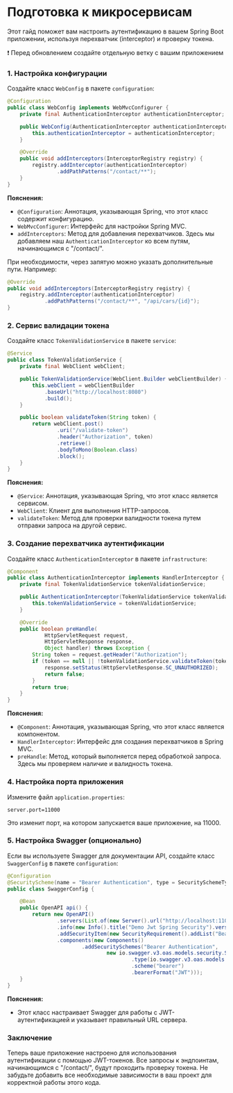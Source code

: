 # Подготовка к микросервисам

Этот гайд поможет вам настроить аутентификацию в вашем Spring Boot приложении, используя перехватчик (interceptor) и проверку токена.

❗️ Перед обновлением создайте отдельную ветку с вашим приложением

### 1. Настройка конфигурации

Создайте класс `WebConfig` в пакете `configuration`:

```java
@Configuration
public class WebConfig implements WebMvcConfigurer {
    private final AuthenticationInterceptor authenticationInterceptor;

    public WebConfig(AuthenticationInterceptor authenticationInterceptor) {
        this.authenticationInterceptor = authenticationInterceptor;
    }

    @Override
    public void addInterceptors(InterceptorRegistry registry) {
        registry.addInterceptor(authenticationInterceptor)
                .addPathPatterns("/contact/**");
    }
}
```

**Пояснения:**
- `@Configuration`: Аннотация, указывающая Spring, что этот класс содержит конфигурацию.
- `WebMvcConfigurer`: Интерфейс для настройки Spring MVC.
- `addInterceptors`: Метод для добавления перехватчиков. Здесь мы добавляем наш `AuthenticationInterceptor` ко всем путям, начинающимся с "/contact/". 

При необходимости, через запятую можно указать дополнительные пути. Например: 

```java
@Override
public void addInterceptors(InterceptorRegistry registry) {
    registry.addInterceptor(authenticationInterceptor)
            .addPathPatterns("/contact/**", "/api/cars/{id}");
}
```

### 2. Сервис валидации токена

Создайте класс `TokenValidationService` в пакете `service`:

```java
@Service
public class TokenValidationService {
    private final WebClient webClient;

    public TokenValidationService(WebClient.Builder webClientBuilder) {
        this.webClient = webClientBuilder
            .baseUrl("http://localhost:8080")
            .build();
    }

    public boolean validateToken(String token) {
        return webClient.post()
                .uri("/validate-token")
                .header("Authorization", token)
                .retrieve()
                .bodyToMono(Boolean.class)
                .block();
    }
}
```

**Пояснения:**
- `@Service`: Аннотация, указывающая Spring, что этот класс является сервисом.
- `WebClient`: Клиент для выполнения HTTP-запросов.
- `validateToken`: Метод для проверки валидности токена путем отправки запроса на другой сервис.

### 3. Создание перехватчика аутентификации

Создайте класс `AuthenticationInterceptor` в пакете `infrastructure`:

```java
@Component
public class AuthenticationInterceptor implements HandlerInterceptor {
    private final TokenValidationService tokenValidationService;

    public AuthenticationInterceptor(TokenValidationService tokenValidationService) {
        this.tokenValidationService = tokenValidationService;
    }

    @Override
    public boolean preHandle(
            HttpServletRequest request, 
            HttpServletResponse response, 
            Object handler) throws Exception {
        String token = request.getHeader("Authorization");
        if (token == null || !tokenValidationService.validateToken(token)) {
            response.setStatus(HttpServletResponse.SC_UNAUTHORIZED);
            return false;
        }
        return true;
    }
}
```

**Пояснения:**
- `@Component`: Аннотация, указывающая Spring, что этот класс является компонентом.
- `HandlerInterceptor`: Интерфейс для создания перехватчиков в Spring MVC.
- `preHandle`: Метод, который выполняется перед обработкой запроса. Здесь мы проверяем наличие и валидность токена.

### 4. Настройка порта приложения

Измените файл `application.properties`:

```text
server.port=11000
```

Это изменит порт, на котором запускается ваше приложение, на 11000.

### 5. Настройка Swagger (опционально)

Если вы используете Swagger для документации API, создайте класс `SwaggerConfig` в пакете `configuration`:

```java
@Configuration
@SecurityScheme(name = "Bearer Authentication", type = SecuritySchemeType.HTTP, bearerFormat = "JWT", scheme = "bearer")
public class SwaggerConfig {

    @Bean
    public OpenAPI api() {
        return new OpenAPI()
                .servers(List.of(new Server().url("http://localhost:11000")))
                .info(new Info().title("Demo Jwt Spring Security").version("1.0"))
                .addSecurityItem(new SecurityRequirement().addList("Bearer Authentication"))
                .components(new Components()
                        .addSecuritySchemes("Bearer Authentication",
                                new io.swagger.v3.oas.models.security.SecurityScheme()
                                        .type(io.swagger.v3.oas.models.security.SecurityScheme.Type.HTTP)
                                        .scheme("bearer")
                                        .bearerFormat("JWT")));
    }
}
```

**Пояснения:**
- Этот класс настраивает Swagger для работы с JWT-аутентификацией и указывает правильный URL сервера.

### Заключение

Теперь ваше приложение настроено для использования аутентификации с помощью JWT-токенов. Все запросы к эндпоинтам, начинающимся с "/contact/", будут проходить проверку токена. Не забудьте добавить все необходимые зависимости в ваш проект для корректной работы этого кода.

